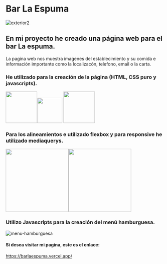 # Bar La Espuma
![exterior2](https://user-images.githubusercontent.com/101834624/196052965-cf1665ba-c867-4d8c-bf96-0bb0ac43d9ca.jpg)
## En mi proyecto he creado una página web para el  bar La espuma.
La pagina web nos muestra imagenes del establecimiento y su comida e información importante como la localizacón, telefono, email o la carta.
### He utilizado para la creación de la página (HTML, CSS puro y javascripts).
<img src="https://user-images.githubusercontent.com/101834624/196055942-3ed38a0d-f7b3-49e5-bba0-d923e1e3380e.png" width="100"><img src="https://user-images.githubusercontent.com/101834624/196056391-26046b8a-a158-4f7d-b6da-ac9b5356a611.png" width="80">
<img src="https://user-images.githubusercontent.com/101834624/196056502-1e1bf8f4-8d8e-41e4-9660-3fd0a7349184.png" width="100">
### Para los alineamientos e utilizado flexbox y para responsive he utilizado mediaquerys.
<img src="https://user-images.githubusercontent.com/101834624/196057206-a4c0cddd-aded-401a-9abc-a55e615b578b.jpg" width="200"><img src="https://user-images.githubusercontent.com/101834624/196057415-45e08a86-9b40-462a-9875-39218ff1cf70.png" width="200">
### Utilizo Javascripts para la creación del menú hamburguesa.
![menu-hamburguesa](https://user-images.githubusercontent.com/101834624/196057793-51f8a4db-9b8b-4d92-8847-a4ecbde6481b.jpg)
#### Si desea visitar mi pagina, este es el enlace:
https://barlaespuma.vercel.app/



